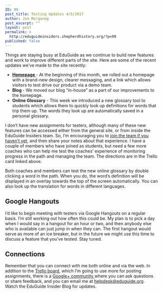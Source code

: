 ```yaml
---
ID: 99
post_title: Testing Updates 4/5/2017
author: Jon Morganeg
post_excerpt: ""
layout: post
permalink: >
  http://eduguideinsiders.shepherdhistory.org/?p=99
published: false
---
```

Things are staying busy at EduGuide as we continue to build new features and work to improve different parts of the site. Here are some of the recent updates we’ve made to the site recently:
<ul>
 	<li><a href="https://trello.com/c/wL96a1vp"><b>Homepage </b></a>- At the beginning of this month, we rolled out a homepage with a brand-new design, clearer messaging, and a link which allows visitors to test drive our product via a demo team.</li>
 	<li><b>Blog </b>- We moved our blog “in-house” as a part of our improvements to the homepage.</li>
 	<li><b>Online Glossary</b> - This week we introduced a new glossary tool to students which allows them to quickly look up definitions for words that trip them up. The words they look up are automatically saved in a personal glossary.</li>
</ul>
I don’t have new assignments for testers, although many of these new features can be accessed either from the general site, or from inside the EduGuide Insiders team. So, I’m encouraging you to <a href="https://trello.com/c/9jBMPzSJ">join the team if you haven’t yet</a>, and then share your notes about that experience. I have a couple of members who have joined as students, but need a few more coaches who can help me test the coaches’ experience of monitoring progress in the path and managing the team. The directions are in the Trello card linked above.

Both coaches and members can test the new online glossary by double clicking a word in the path. When you do, the word’s definition will be displayed in an overlay towards the top of the screen automatically. You can also look up the translation for words in different languages.
<h2>Google Hangouts</h2>
I’d like to begin meeting with testers via Google Hangouts on a regular basis. I’m still working out how often this could be. My plan is to pick a day when I would say in a hangout for an hour or two, and then anybody else who is available can just jump in when they can. The first hangout would serve as more of an ice breaker, but in the future we might use this time to discuss a feature that you’ve tested. Stay tuned.
<h2>Connections</h2>
Remember that you can connect with me both online and via the web. In addition to the <a href="https://trello.com/b/3CF4rGh2">Trello board</a>, which I’m going to use more for posting assignments, there is a <a href="https://plus.google.com/b/102906894756847084014/communities/107310603151482085733">Google+ community </a>where you can ask questions or share feedback, and you can email me at <a href="mailto:helpdesk@eduguide.org">helpdesk@eduguide.org</a>. Watch the EduGuide Insider Blog for updates.